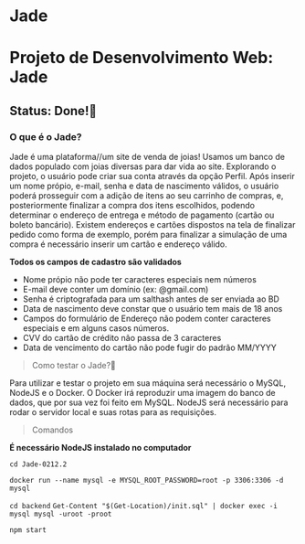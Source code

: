 # Jade
<h1>Projeto de Desenvolvimento Web: Jade</h1>
 
<h2>Status: Done!🙌</h2>
 
<h3>O que é o Jade?</h3>

Jade é uma plataforma//um site de venda de joias!
Usamos um banco de dados populado com joias diversas para
dar vida ao site.
Explorando o projeto, o usuário pode criar sua conta através da opção Perfil. 
Após inserir um nome própio, e-mail, senha e data de nascimento válidos, o usuário poderá prosseguir com a adição de itens ao seu carrinho de compras, e, posteriormente finalizar a compra dos itens escolhidos, podendo determinar o endereço de entrega e método de pagamento (cartão ou boleto bancário). Existem endereços e cartões dispostos na tela de finalizar pedido como forma de exemplo, porém para finalizar a simulação de uma compra é necessário inserir um cartão e endereço válido.

**Todos os campos de cadastro são validados**
- Nome própio não pode ter caracteres especiais nem números
- E-mail deve conter um domínio (ex: @gmail.com)
- Senha é criptografada para um salthash antes de ser enviada ao BD
- Data de nascimento deve constar que o usuário tem mais de 18 anos
- Campos do formulário de Endereço não podem conter caracteres especiais e em alguns casos números.
- CVV do cartão de crédito não passa de 3 caracteres
- Data de vencimento do cartão não pode fugir do padrão MM/YYYY

>Como testar o Jade?🤔

Para utilizar e testar o projeto em sua máquina será necessário o MySQL, NodeJS e o Docker.
O Docker irá reproduzir uma imagem do banco de dados, que por sua vez foi feito em MySQL.
NodeJS será necessário para rodar o servidor local e suas rotas para as requisições.

>Comandos

**É necessário NodeJS instalado no computador**

`cd Jade-0212.2`

`docker run --name mysql -e MYSQL_ROOT_PASSWORD=root -p 3306:3306 -d mysql`

`cd backend`
`Get-Content "$(Get-Location)/init.sql" | docker exec -i mysql mysql -uroot -proot`

`npm start`
